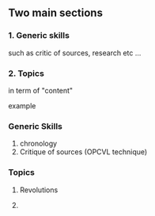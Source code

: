 

## Two main sections 

### 1. Generic skills 

such as critic of sources, research etc ... 

### 2. Topics 

in term of "content" 



example 


### Generic Skills 

1. chronology
2. Critique of sources (OPCVL technique)

### Topics 
1. Revolutions

2. 

   




